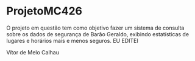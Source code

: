 # ProjetoMC426
O projeto em questão tem como objetivo fazer um sistema de consulta sobre os dados de segurança de Barão Geraldo, exibindo estatísticas de lugares e horários mais e menos seguros.
EU EDITEI

Vítor de Melo Calhau
